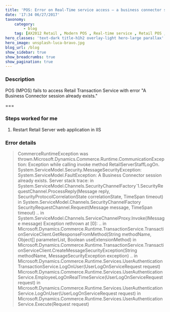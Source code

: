 ```yaml
---
title: 'POS: Error on Real-Time service access – a business connector session already exists'
date: '17:34 06/27/2017'
taxonomy:
    category:
        - blog
    tag: [AX2012 Retail , Modern POS , Real-time service , Retail POS , troubleshooting]
hero_classes: 'text-dark title-h1h2 overlay-light hero-large parallax'
hero_image: unsplash-luca-bravo.jpg
blog_url: /blog
show_sidebar: true
show_breadcrumbs: true
show_pagination: true
---
```


### Description

POS (MPOS) fails to access Retail Transaction Service with error "A Business Connector session already exists."

===

### Steps worked for me

1. Restart Retail Server web application in IIS

### Error details

> CommerceRuntimeException was thrown.Microsoft.Dynamics.Commerce.Runtime.CommunicationException: Exception while calling invoke method RetailServerStaffLogOn. System.ServiceModel.Security.MessageSecurityException: System.ServiceModel.FaultException: A Business Connector session already exists. Server stack trace: in System.ServiceModel.Channels.SecurityChannelFactory`1.SecurityRequestChannel.ProcessReply(Message reply, SecurityProtocolCorrelationState correlationState, TimeSpan timeout) in System.ServiceModel.Channels.SecurityChannelFactory SecurityRequestChannel.Request(Message message, TimeSpan timeout) .. in System.ServiceModel.Channels.ServiceChannelProxy.Invoke(IMessage message) Exception rethrown at [0]: .. in Microsoft.Dynamics.Commerce.Runtime.TransactionService.TransactionServiceClient.GetResponseFromMethod(String methodName, Object[] parameterList, Boolean useExtensionMethod) in Microsoft.Dynamics.Commerce.Runtime.TransactionService.TransactionServiceClient.CreateMessageSecurityException(String methodName, MessageSecurityException exception) .. in Microsoft.Dynamics.Commerce.Runtime.Services.UserAuthenticationTransactionService.LogOnUser(UserLogOnServiceRequest request) Microsoft.Dynamics.Commerce.Runtime.Services.UserAuthenticationService.EmployeeLogOnRealTimeService(UserLogOnServiceRequest request) in Microsoft.Dynamics.Commerce.Runtime.Services.UserAuthenticationService.LogOnUser(UserLogOnServiceRequest request) in Microsoft.Dynamics.Commerce.Runtime.Services.UserAuthenticationService.Execute(Request request)
